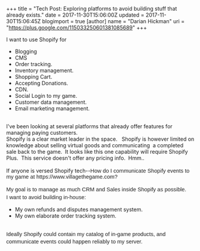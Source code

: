 +++
title = "Tech Post: Exploring platforms to avoid building stuff that already exists."
date = 2017-11-30T15:06:00Z
updated = 2017-11-30T15:06:45Z
blogimport = true 
[author]
	name = "Darian Hickman"
	uri = "https://plus.google.com/115033250601381085689"
+++

<div dir="ltr" style="line-height: 1.38; margin-bottom: 0pt; margin-top: 0pt;">I want to use Shopify for&nbsp;</div><ul><li>Blogging</li><li>CMS</li><li>Order tracking.&nbsp;</li><li>Inventory management.&nbsp;&nbsp;</li><li>Shopping Cart.&nbsp;&nbsp;</li><li>Accepting Donations.&nbsp;&nbsp;</li><li>CDN.&nbsp;&nbsp;</li><li>Social Login to my game.&nbsp;&nbsp;</li><li>Customer data management.&nbsp;&nbsp;</li><li>Email marketing management.&nbsp;</li></ul><br />I've been looking at several platforms that already offer features for managing paying customers.&nbsp;<br />Shopify is a clear market leader in the space.&nbsp; &nbsp;Shopify is however limited on knowledge about selling virtual goods and communicating&nbsp; a completed sale back to the game.&nbsp; It looks like this one capability will require Shopify Plus.&nbsp; This service doesn't offer any pricing info.&nbsp; Hmm..&nbsp; <br /><br />If anyone is versed Shopify tech--<span style="background-color: white; color: #222222; font-family: Arial; font-size: 11pt; white-space: pre-wrap;">How do I communicate Shopify events to my game at https://www.villagethegame.com?</span><br /><span style="background-color: white; color: #222222; font-family: Arial; font-size: 11pt; white-space: pre-wrap;"><br /></span><div dir="ltr" style="line-height: 1.38; margin-bottom: 0pt; margin-top: 0pt;"><span style="background-color: transparent; color: #222222; font-family: Arial; font-size: 11pt; font-style: normal; font-variant: normal; font-weight: 400; text-decoration: none; vertical-align: baseline; white-space: pre-wrap;">My goal is to manage as much CRM and Sales inside Shopify as possible. &nbsp;</span></div><div dir="ltr" style="line-height: 1.38; margin-bottom: 0pt; margin-top: 0pt;"><span style="color: #222222; font-family: Arial; font-size: 11pt; vertical-align: baseline; white-space: pre-wrap;">I want to avoid building in-house: </span></div><div dir="ltr" style="line-height: 1.38; margin-bottom: 0pt; margin-top: 0pt;"></div><ul><li>My own refunds and disputes management system.&nbsp;</li><li>My own elaborate order tracking system.&nbsp;&nbsp;</li></ul><br /><div dir="ltr" style="line-height: 1.38; margin-bottom: 0pt; margin-top: 0pt;"><span style="background-color: transparent; color: #222222; font-family: Arial; font-size: 11pt; font-style: normal; font-variant: normal; font-weight: 400; text-decoration: none; vertical-align: baseline; white-space: pre-wrap;">Ideally Shopify could contain my catalog of in-game products, and communicate events could happen reliably to my server. &nbsp;</span></div><b style="font-weight: normal;"><br /></b><div dir="ltr" style="line-height: 1.38; margin-bottom: 0pt; margin-top: 0pt;"><br /></div><div dir="ltr" style="line-height: 1.38; margin-bottom: 0pt; margin-top: 0pt;"><br /></div>
